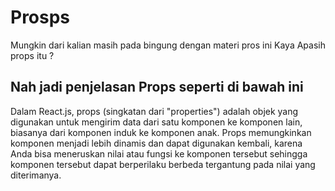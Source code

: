 # Prosps

Mungkin dari kalian masih pada bingung dengan materi pros ini
Kaya Apasih props itu ?

## Nah jadi penjelasan Props seperti di bawah ini 

Dalam React.js, props (singkatan dari "properties") adalah objek yang digunakan untuk mengirim data dari satu komponen ke komponen lain, biasanya dari komponen induk ke komponen anak. Props memungkinkan komponen menjadi lebih dinamis dan dapat digunakan kembali, karena Anda bisa meneruskan nilai atau fungsi ke komponen tersebut sehingga komponen tersebut dapat berperilaku berbeda tergantung pada nilai yang diterimanya.
